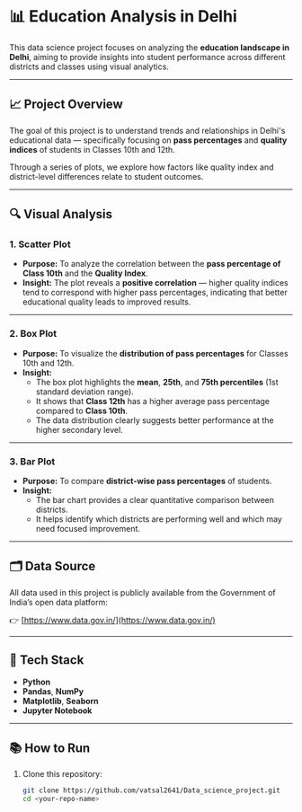 # 📊 Education Analysis in Delhi

This data science project focuses on analyzing the **education landscape in Delhi**, aiming to provide insights into student performance across different districts and classes using visual analytics.

---

## 📈 Project Overview

The goal of this project is to understand trends and relationships in Delhi's educational data — specifically focusing on **pass percentages** and **quality indices** of students in Classes 10th and 12th.

Through a series of plots, we explore how factors like quality index and district-level differences relate to student outcomes.

---

## 🔍 Visual Analysis

### 1. **Scatter Plot**
- **Purpose:** To analyze the correlation between the **pass percentage of Class 10th** and the **Quality Index**.
- **Insight:** The plot reveals a **positive correlation** — higher quality indices tend to correspond with higher pass percentages, indicating that better educational quality leads to improved results.

---

### 2. **Box Plot**
- **Purpose:** To visualize the **distribution of pass percentages** for Classes 10th and 12th.
- **Insight:**  
  - The box plot highlights the **mean**, **25th**, and **75th percentiles** (1st standard deviation range).  
  - It shows that **Class 12th** has a higher average pass percentage compared to **Class 10th**.  
  - The data distribution clearly suggests better performance at the higher secondary level.

---

### 3. **Bar Plot**
- **Purpose:** To compare **district-wise pass percentages** of students.  
- **Insight:**  
  - The bar chart provides a clear quantitative comparison between districts.  
  - It helps identify which districts are performing well and which may need focused improvement.

---

## 🗂️ Data Source

All data used in this project is publicly available from the Government of India’s open data platform:

👉 [https://www.data.gov.in/](https://www.data.gov.in/)

---

## 🧰 Tech Stack

- **Python**
- **Pandas**, **NumPy**
- **Matplotlib**, **Seaborn**
- **Jupyter Notebook**

---

## 📚 How to Run

1. Clone this repository:
   ```bash
   git clone https://github.com/vatsal2641/Data_science_project.git
   cd <your-repo-name>
